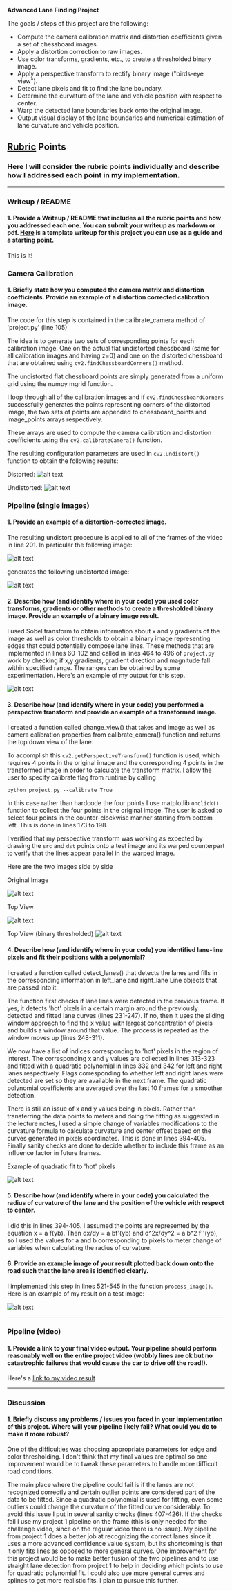 **Advanced Lane Finding Project**

The goals / steps of this project are the following:

* Compute the camera calibration matrix and distortion coefficients given a set of chessboard images.
* Apply a distortion correction to raw images.
* Use color transforms, gradients, etc., to create a thresholded binary image.
* Apply a perspective transform to rectify binary image ("birds-eye view").
* Detect lane pixels and fit to find the lane boundary.
* Determine the curvature of the lane and vehicle position with respect to center.
* Warp the detected lane boundaries back onto the original image.
* Output visual display of the lane boundaries and numerical estimation of lane curvature and vehicle position.

[//]: # (Image References)

[image_dist]: ./camera_cal/calibration3.jpg "Distorted"
[image_undist]: ./output_images/undistort_output.jpg "Undistorted"
[image_road_dist]: ./test_images/test3.jpg "Road Transformed"
[image_road_undist]: ./output_images/test3_output.jpg "Road Transformed"
[binary_edge_image]: ./output_images/apply_transforms.jpg "Binary Example"
[road_top_view]: ./output_images/road_top_view.jpg
[top_view_img]: ./output_images/top_view_img.jpg
[image5]: ./output_images/polyfit2.png "Fit Visual"
[image6]: ./output_images/result.jpg "Output"
[video1]: ./project_result.mp4 "Video"

## [Rubric](https://review.udacity.com/#!/rubrics/571/view) Points
### Here I will consider the rubric points individually and describe how I addressed each point in my implementation.  

---
### Writeup / README

#### 1. Provide a Writeup / README that includes all the rubric points and how you addressed each one.  You can submit your writeup as markdown or pdf.  [Here](https://github.com/udacity/CarND-Advanced-Lane-Lines/blob/master/writeup_template.md) is a template writeup for this project you can use as a guide and a starting point.  

This is it!

### Camera Calibration

#### 1. Briefly state how you computed the camera matrix and distortion coefficients. Provide an example of a distortion corrected calibration image.

The code for this step is contained in the calibrate_camera method of 'project.py' (line 105)  

The idea is to generate two sets of corresponding points for each calibration image.  One on the actual flat undistorted chessboard (same for all calibration images and having z=0) and one on the distorted chessboard that are obtained using `cv2.findChessboardCorners()` method.

The undistorted flat chessboard points are simply generated from a uniform grid using the numpy mgrid function.  

I loop through all of the calibration images and if `cv2.findChessboardCorners` successfully generates the points representing corners of the distorted image, the two sets of points are appended to chessboard_points and image_points arrays respectively.

These arrays are used to compute the camera calibration and distortion coefficients using the `cv2.calibrateCamera()` function.

 The resulting configuration parameters are used in  `cv2.undistort()` function to obtain the following results:

Distorted:
![alt text][image_dist]

Undistorted:
![alt text][image_undist]

### Pipeline (single images)

#### 1. Provide an example of a distortion-corrected image.
The resulting undistort procedure is applied to all of the frames of the video in line 201.  In particular the following image:

![alt text][image_road_dist]

generates the following undistorted image:

![alt text][image_road_undist]

#### 2. Describe how (and identify where in your code) you used color transforms, gradients or other methods to create a thresholded binary image.  Provide an example of a binary image result.
I used Sobel transform to obtain information about x and y gradients of the image as well as color thresholds to obtain a binary image representing edges that could potentially compose lane lines.  These methods that are implemented in lines 60-102 and called in lines 464 to 496 of `project.py` work by checking if x,y gradients, gradient direction and magnitude fall within specified range.  The ranges can be obtained by some experimentation.  Here's an example of my output for this step.

![alt text][binary_edge_image]

#### 3. Describe how (and identify where in your code) you performed a perspective transform and provide an example of a transformed image.

I created a function called change_view() that takes and image as well as camera calibration properties from calibrate_camera() function and returns the top down view of the lane.

To accomplish this `cv2.getPerspectiveTransform()` function is used, which requires 4 points in the original image and the corresponding 4 points in the transformed image in order to calculate the transform matrix.  I allow the user to specify calibrate flag from runtime by calling

`python project.py --calibrate True`

In this case rather than hardcode the four points I use matplotlib `onclick()` function to collect the four points in the original image. The user is asked to select four points in the counter-clockwise manner starting from bottom left.  This is done in lines 173 to 198.

I verified that my perspective transform was working as expected by drawing the `src` and `dst` points onto a test image and its warped counterpart to verify that the lines appear parallel in the warped image.

Here are the two images side by side

Original Image

![alt text][image_road_dist]

Top View

![alt text][top_view_img]

Top View (binary thresholded)
![alt text][road_top_view]

<!-- ![alt text][image4] -->

#### 4. Describe how (and identify where in your code) you identified lane-line pixels and fit their positions with a polynomial?


I created a function called detect_lanes() that detects the lanes and fills in the corresponding information in left_lane and right_lane Line objects that are passed into it.

The function first checks if lane lines were detected in the previous frame.  If yes, it detects 'hot' pixels in a certain margin around the previously detected and fitted lane curves (lines 231-247).  If no, then it uses the sliding window approach to find the x value with largest concentration of pixels and builds a window around that value. The process is repeated as the window moves up (lines 248-311).

We now have a list of indices corresponding to 'hot' pixels in the region of interest.  The corresponding x and y values are collected in lines 313-323 and fitted with a quadratic polynomial in lines 332 and 342 for left and right lanes respectively. Flags corresponding to whether left and right lanes were detected are set so they are available in the next frame. The quadratic polynomial coefficients are averaged over the last 10 frames for a smoother detection.

There is still an issue of x and y values being in pixels.  Rather than transferring the data points to meters and doing the fitting as suggested in the lecture notes, I used a simple change of variables modifications to the curvature formula to calculate curvature and center offset based on the curves generated in pixels coordinates.  This is done in lines 394-405.  Finally sanity checks are done to decide whether to include this frame as an influence factor in future frames.

Example of quadratic fit to 'hot' pixels

![alt text][image5]

#### 5. Describe how (and identify where in your code) you calculated the radius of curvature of the lane and the position of the vehicle with respect to center.

I did this in lines 394-405. I assumed the points are represented by the equation x = a f(yb).  Then dx/dy = a bf'(yb) and d^2x/dy^2 = a b^2 f''(yb), so I used the values for a and b corresponding to pixels to meter change of variables when calculating the radius of curvature.

#### 6. Provide an example image of your result plotted back down onto the road such that the lane area is identified clearly.

I implemented this step in lines 521-545 in the function `process_image()`.  Here is an example of my result on a test image:

![alt text][image6]

---

### Pipeline (video)

#### 1. Provide a link to your final video output.  Your pipeline should perform reasonably well on the entire project video (wobbly lines are ok but no catastrophic failures that would cause the car to drive off the road!).

Here's a [link to my video result](./project_result.mp4)

---

### Discussion

#### 1. Briefly discuss any problems / issues you faced in your implementation of this project.  Where will your pipeline likely fail?  What could you do to make it more robust?

One of the difficulties was choosing appropriate parameters for edge and color thresholding.  I don't think that my final values are optimal so one improvement would be to tweak these parameters to handle more difficult road conditions.  

The main place where the pipeline could fail is if the lanes are not recognized correctly and certain outlier points are considered part of the data to be fitted.  Since a quadratic polynomial is used for fitting, even some outliers could change the curvature of the fitted curve considerably.  To avoid this issue I put in several sanity checks (lines 407-426).  If the checks fail I use my project 1 pipeline on the frame (this is only needed for the challenge video, since on the regular video there is no issue). My pipeline from project 1 does a better job at recognizing the correct lanes since it uses a more advanced confidence value system, but its shortcoming is that it only fits lines as opposed to more general curves.  One improvement for this project would be to make better fusion of the two pipelines and to use straight lane detection from project 1 to help in deciding which points to use for quadratic polynomial fit. I could also use more general curves and splines to get more realistic fits. I plan to pursue this further.
